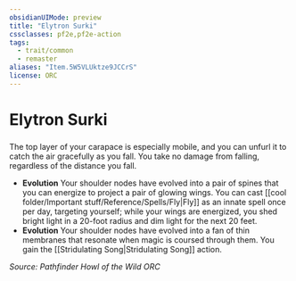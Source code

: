 ```yaml
---
obsidianUIMode: preview
title: "Elytron Surki"
cssclasses: pf2e,pf2e-action
tags:
  - trait/common
  - remaster
aliases: "Item.5W5VLUktze9JCCrS"
license: ORC
---
```

# Elytron Surki

### 






The top layer of your carapace is especially mobile, and you can unfurl it to catch the air gracefully as you fall. You take no damage from falling, regardless of the distance you fall.

*   **Evolution** Your shoulder nodes have evolved into a pair of spines that you can energize to project a pair of glowing wings. You can cast [[cool folder/Important stuff/Reference/Spells/Fly|Fly]] as an innate spell once per day, targeting yourself; while your wings are energized, you shed bright light in a 20-foot radius and dim light for the next 20 feet.
*   **Evolution** Your shoulder nodes have evolved into a fan of thin membranes that resonate when magic is coursed through them. You gain the [[Stridulating Song|Stridulating Song]] action.

*Source: Pathfinder Howl of the Wild*
*ORC*